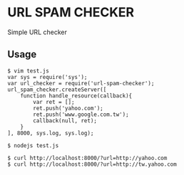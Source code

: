 URL SPAM CHECKER
================

Simple URL checker

Usage
-----
	$ vim test.js
	var sys = require('sys');
	var url_checker = require('url-spam-checker');
	url_spam_checker.createServer([
		function handle_resource(callback){
			var ret = [];
			ret.push('yahoo.com');
			ret.push('www.google.com.tw');
			callback(null, ret);
		}
	], 8000, sys.log, sys.log);

	$ nodejs test.js

	$ curl http://localhost:8000/?url=http://yahoo.com
	$ curl http://localhost:8000/?url=http://tw.yahoo.com
